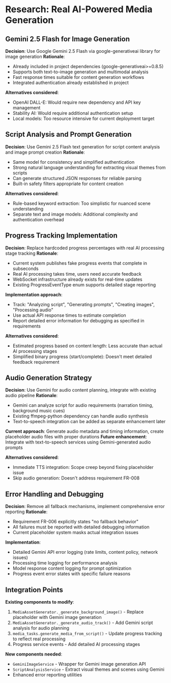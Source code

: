 # Research: Real AI-Powered Media Generation

## Gemini 2.5 Flash for Image Generation

**Decision**: Use Google Gemini 2.5 Flash via google-generativeai library for image generation
**Rationale**:
- Already included in project dependencies (google-generativeai>=0.8.5)
- Supports both text-to-image generation and multimodal analysis
- Fast response times suitable for content generation workflows
- Integrated authentication already established in project

**Alternatives considered**:
- OpenAI DALL-E: Would require new dependency and API key management
- Stability AI: Would require additional authentication setup
- Local models: Too resource intensive for current deployment target

## Script Analysis and Prompt Generation

**Decision**: Use Gemini 2.5 Flash text generation for script content analysis and image prompt creation
**Rationale**:
- Same model for consistency and simplified authentication
- Strong natural language understanding for extracting visual themes from scripts
- Can generate structured JSON responses for reliable parsing
- Built-in safety filters appropriate for content creation

**Alternatives considered**:
- Rule-based keyword extraction: Too simplistic for nuanced scene understanding
- Separate text and image models: Additional complexity and authentication overhead

## Progress Tracking Implementation

**Decision**: Replace hardcoded progress percentages with real AI processing stage tracking
**Rationale**:
- Current system publishes fake progress events that complete in subseconds
- Real AI processing takes time, users need accurate feedback
- WebSocket infrastructure already exists for real-time updates
- Existing ProgressEventType enum supports detailed stage reporting

**Implementation approach**:
- Track: "Analyzing script", "Generating prompts", "Creating images", "Processing audio"
- Use actual API response times to estimate completion
- Report detailed error information for debugging as specified in requirements

**Alternatives considered**:
- Estimated progress based on content length: Less accurate than actual AI processing stages
- Simplified binary progress (start/complete): Doesn't meet detailed feedback requirement

## Audio Generation Strategy

**Decision**: Use Gemini for audio content planning, integrate with existing audio pipeline
**Rationale**:
- Gemini can analyze script for audio requirements (narration timing, background music cues)
- Existing ffmpeg-python dependency can handle audio synthesis
- Text-to-speech integration can be added as separate enhancement later

**Current approach**: Generate audio metadata and timing information, create placeholder audio files with proper durations
**Future enhancement**: Integrate with text-to-speech services using Gemini-generated audio prompts

**Alternatives considered**:
- Immediate TTS integration: Scope creep beyond fixing placeholder issue
- Skip audio generation: Doesn't address requirement FR-008

## Error Handling and Debugging

**Decision**: Remove all fallback mechanisms, implement comprehensive error reporting
**Rationale**:
- Requirement FR-006 explicitly states "no fallback behavior"
- All failures must be reported with detailed debugging information
- Current placeholder system masks actual integration issues

**Implementation**:
- Detailed Gemini API error logging (rate limits, content policy, network issues)
- Processing time logging for performance analysis
- Model response content logging for prompt optimization
- Progress event error states with specific failure reasons

## Integration Points

**Existing components to modify**:
1. `MediaAssetGenerator._generate_background_image()` - Replace placeholder with Gemini image generation
2. `MediaAssetGenerator._generate_audio_track()` - Add Gemini script analysis for audio planning
3. `media_tasks.generate_media_from_script()` - Update progress tracking to reflect real processing
4. Progress service events - Add detailed AI processing stages

**New components needed**:
- `GeminiImageService` - Wrapper for Gemini image generation API
- `ScriptAnalysisService` - Extract visual themes and scenes using Gemini
- Enhanced error reporting utilities